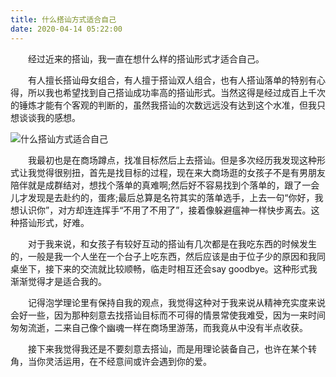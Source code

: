 ```yaml
---
title: 什么搭讪方式适合自己
date: 2020-04-14 05:22:00
---
```




　　经过近来的搭讪，我一直在想什么样的搭讪形式才适合自己。

　　有人擅长搭讪母女组合，有人擅于搭讪双人组合，也有人搭讪落单的特别有心得，所以我也希望找到自己搭讪成功率高的搭讪形式。当然这得是经过成百上千次的锤炼才能有个客观的判断的，虽然我搭讪的次数远远没有达到这个水准，但我只想谈谈我的感想。

![什么搭讪方式适合自己](/img/d082ac029aef993b5b7e4db2e949dea3.jpg)

　　我最初也是在商场蹲点，找准目标然后上去搭讪。但是多次经历我发现这种形式让我觉得很别扭，首先是找目标的过程，现在来大商场逛的女孩子不是有男朋友陪伴就是成群结对，想找个落单的真难啊;然后好不容易找到个落单的，跟了一会儿才发现是去赴约的，蛋疼;最后总算是名符其实的落单选手，上去一句“你好，我想认识你”，对方却连连挥手“不用了不用了”，接着像躲避瘟神一样快步离去。这种搭讪形式，好难。

　　对于我来说，和女孩子有较好互动的搭讪有几次都是在我吃东西的时候发生的，一般是我一个人坐在一个台子上吃东西，然后应该是由于位子少的原因和我同桌坐下，接下来的交流就比较顺畅，临走时相互还会say goodbye。这种形式我渐渐觉得才是适合我的。

　　记得泡学理论里有保持自我的观点，我觉得这种对于我来说从精神充实度来说会好一些，因为那种刻意去找搭讪目标而不可得的情景常使我难受，因为一来时间匆匆流逝，二来自己像个幽魂一样在商场里游荡，而我竟从中没有半点收获。

　　接下来我觉得我还是不要刻意去搭讪，而是用理论装备自己，也许在某个转角，当你灵活运用，在不经意间或许会遇到你的爱。